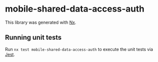 # mobile-shared-data-access-auth

This library was generated with [Nx](https://nx.dev).

## Running unit tests

Run `nx test mobile-shared-data-access-auth` to execute the unit tests via [Jest](https://jestjs.io).
